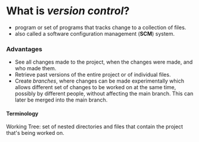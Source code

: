 # What is _version control_?
-  program or set of programs that tracks change to a collection of files.
- also called a software configuration management (**SCM**) system. 

### Advantages
- See all changes made to the project, when the changes were made, and who made them.
- Retrieve past versions of the entire project or of individual files.
- Create *branches*, where changes can be made experimentally which allows different set of changes to be worked on at the same time, possibly by different people, without affecting the main branch. This can later be merged into the main branch. 

#### Terminology
Working Tree: set of nested directories and files that contain the project that's being worked on.
